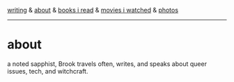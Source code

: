 [writing](index.md) & [about](about.md) & [books i read](books.md) & [movies i watched](movies.md) & [photos](http://vsco.co/brookshelley/images/1)

---

# about
a noted sapphist, Brook travels often, writes, and speaks about
queer issues, tech, and witchcraft.
